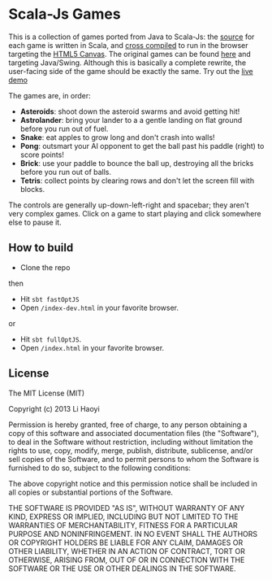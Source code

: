 <h1>Scala-Js Games</h1>
<p>
    This is a collection of games ported from Java to Scala-Js: the
    <a href="https://github.com/lihaoyi/scala-js-games/blob/master/src/main/scala/example/Asteroids.scala">
    source</a> for each game is written in Scala, and <a href="http://lampwww.epfl.ch/~doeraene/scala-js/">
    cross compiled</a> to run in the browser targeting the <a href="https://developer.mozilla.org/en-US/docs/HTML/Canvas">
    HTML5 Canvas</a>. The original games can be found <a href="https://github.com/lihaoyi/Java-Games/blob/master/GameLibrary/GameLibrary.java">
    here</a> and targeting Java/Swing. Although this is basically a
    complete rewrite, the user-facing side of the game should be exactly
    the same. Try out the <a href="http://lihaoyi.github.io/scala-js-games/">live demo</a>
</p>

<p>
    The games are, in order:

<ul>
    <li><b>Asteroids</b>: shoot down the asteroid swarms and avoid getting hit!</li>
    <li><b>Astrolander</b>: bring your lander to a a gentle landing on flat ground before you run out of fuel.</li>
    <li><b>Snake</b>: eat apples to grow long and don't crash into walls!</li>
    <li><b>Pong</b>: outsmart your AI opponent to get the ball past his paddle (right) to score points!</li>
    <li><b>Brick</b>: use your paddle to bounce the ball up, destroying all the bricks before you run out of balls.</li>
    <li><b>Tetris</b>: collect points by clearing rows and don't let the screen fill with blocks.</li>
</ul>

<p>
    The controls are generally up-down-left-right and spacebar; they
    aren't very complex games. Click on a game to start playing and click
    somewhere else to pause it.
</p>

<h2>How to build</h2>

- Clone the repo

then

- Hit `sbt fastOptJS`
- Open `/index-dev.html` in your favorite browser.

or
- Hit `sbt fullOptJS`.
- Open `/index.html` in your favorite browser.

License
-------
The MIT License (MIT)

Copyright (c) 2013 Li Haoyi

Permission is hereby granted, free of charge, to any person obtaining a copy
of this software and associated documentation files (the "Software"), to deal
in the Software without restriction, including without limitation the rights
to use, copy, modify, merge, publish, distribute, sublicense, and/or sell
copies of the Software, and to permit persons to whom the Software is
furnished to do so, subject to the following conditions:

The above copyright notice and this permission notice shall be included in
all copies or substantial portions of the Software.

THE SOFTWARE IS PROVIDED "AS IS", WITHOUT WARRANTY OF ANY KIND, EXPRESS OR
IMPLIED, INCLUDING BUT NOT LIMITED TO THE WARRANTIES OF MERCHANTABILITY,
FITNESS FOR A PARTICULAR PURPOSE AND NONINFRINGEMENT. IN NO EVENT SHALL THE
AUTHORS OR COPYRIGHT HOLDERS BE LIABLE FOR ANY CLAIM, DAMAGES OR OTHER
LIABILITY, WHETHER IN AN ACTION OF CONTRACT, TORT OR OTHERWISE, ARISING FROM,
OUT OF OR IN CONNECTION WITH THE SOFTWARE OR THE USE OR OTHER DEALINGS IN
THE SOFTWARE.
